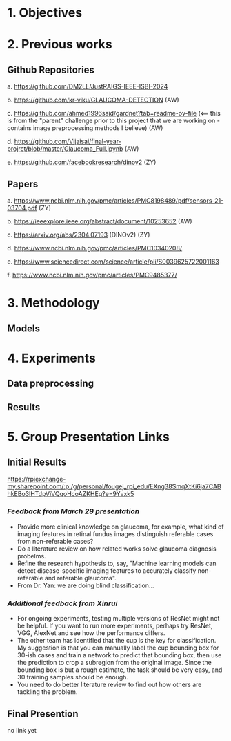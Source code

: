 # 1. Objectives

# 2. Previous works
## Github Repositories
a. https://github.com/DM2LL/JustRAIGS-IEEE-ISBI-2024

b. https://github.com/kr-viku/GLAUCOMA-DETECTION (AW)

c. https://github.com/ahmed1996said/gardnet?tab=readme-ov-file (<== this is from the "parent" challenge prior to this project that we are working on - contains image preprocessing methods I believe) (AW)

d. https://github.com/Vijaisai/final-year-projrct/blob/master/Glaucoma_Full.ipynb (AW)

e. https://github.com/facebookresearch/dinov2 (ZY)

## Papers
a. https://www.ncbi.nlm.nih.gov/pmc/articles/PMC8198489/pdf/sensors-21-03704.pdf (ZY)

b. https://ieeexplore.ieee.org/abstract/document/10253652 (AW)

c. https://arxiv.org/abs/2304.07193 (DINOv2) (ZY)

d. https://www.ncbi.nlm.nih.gov/pmc/articles/PMC10340208/

e. https://www.sciencedirect.com/science/article/pii/S0039625722001163

f. https://www.ncbi.nlm.nih.gov/pmc/articles/PMC9485377/

# 3. Methodology
## Models

# 4. Experiments
## Data preprocessing

## Results


# 5. Group Presentation Links
## Initial Results
https://rpiexchange-my.sharepoint.com/:p:/g/personal/fougej_rpi_edu/EXng38SmqXtKi6ja7CABhkEBo3lHTdpViVQqoHcoAZKHEg?e=9Yvxk5

### *Feedback from March 29 presentation*
- Provide more clinical knowledge on glaucoma, for example, what kind of imaging features in retinal fundus images distinguish referable cases from non-referable cases?
- Do a literature review on how related works solve glaucoma diagnosis probelms.
- Refine the research hypothesis to, say, "Machine learning models can detect disease-specific imaging features to accurately classify non-referable and referable glaucoma".
- From Dr. Yan: we are doing blind classification...
### *Additional feedback from Xinrui*
- For ongoing experiments, testing multiple versions of ResNet might not be helpful. If you want to run more experiments, perhaps try ResNet, VGG, AlexNet and see how the performance differs.
- The other team has identified that the cup is the key for classification. My suggestion is that you can manually label the cup bounding box for 30-ish cases and train a network to predict that bounding box, then use the prediction to crop a subregion from the original image. Since the bounding box is but a rough estimate, the task should be very easy, and 30 training samples should be enough.
- You need to do better literature review to find out how others are tackling the problem. 

## Final Presention
no link yet

